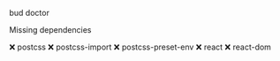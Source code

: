 bud doctor

Missing dependencies

❌ postcss
❌ postcss-import
❌ postcss-preset-env
❌ react
❌ react-dom